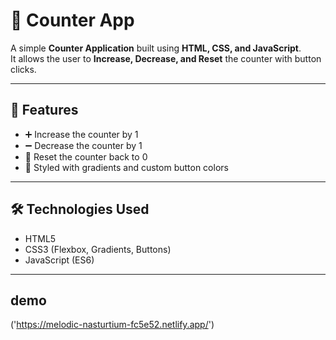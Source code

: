 # 🔢 Counter App

A simple **Counter Application** built using **HTML, CSS, and JavaScript**.  
It allows the user to **Increase, Decrease, and Reset** the counter with button clicks.  

---

## 🚀 Features
- ➕ Increase the counter by 1  
- ➖ Decrease the counter by 1  
- 🔄 Reset the counter back to 0  
- 🎨 Styled with gradients and custom button colors  

---
## 🛠️ Technologies Used
- HTML5
- CSS3 (Flexbox, Gradients, Buttons)
- JavaScript (ES6)
  
---
## demo
('https://melodic-nasturtium-fc5e52.netlify.app/')


